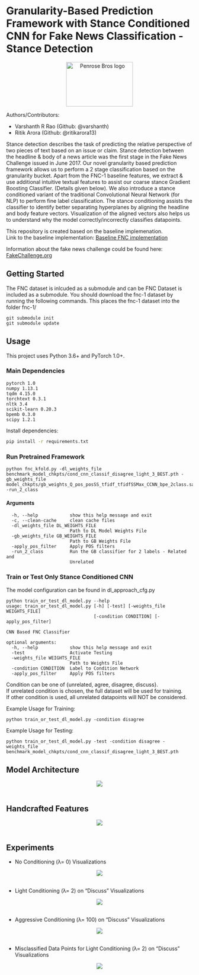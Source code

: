 # Granularity-Based Prediction Framework with Stance Conditioned CNN for Fake News Classification - Stance Detection


<div align="center">
<img width="180" height="120" src="https://github.com/varshanth/FakeNewsChallenge-FNC1/raw/conditioned_cnn_experimental/figures/ourlogo_withoutsig.png" alt="Penrose Bros logo">
</div>

Authors/Contributors:  
* Varshanth R Rao  (Github: @varshanth)  
* Ritik Arora (Github: @ritikarora13)  
  
Stance detection describes the task of predicting the relative perspective of two pieces of text based on an issue or claim. Stance detection between the headline & body of a news article was the first stage in the Fake News Challenge issued in June 2017. Our novel granularity based prediction framework allows us to perform a 2 stage classification based on the granularity bucket. Apart from the FNC-1 baseline features, we extract & use additional intuitive textual features to assist our coarse stance Gradient Boosting Classifier. (Details given below). We also introduce a stance conditioned variant of the traditional Convolutional Neural Network (for NLP) to perform fine label classification. The stance conditioning assists the classifier to identify better separating hyperplanes by aligning the headline and body feature vectors. Visualization of the aligned vectors also helps us to understand why the model correctly/incorrectly classifies datapoints.
  

This repository is created based on the baseline implemenation.  
Link to the baseline implementation: [Baseline FNC implementation](https://github.com/FakeNewsChallenge/fnc-1-baseline)

Information about the fake news challenge could be found here: [FakeChallenge.org](http://fakenewschallenge.org)

## Getting Started
The FNC dataset is inlcuded as a submodule and can be FNC Dataset is included as a submodule. You should download the fnc-1 dataset by running the following commands. This places the fnc-1 dataset into the folder fnc-1/

    git submodule init
    git submodule update

## Usage
This project uses Python 3.6+ and PyTorch 1.0+.

### Main Dependencies
 ```
 pytorch 1.0
 numpy 1.13.1
 tqdm 4.15.0
 torchtext 0.3.1
 nltk 3.4
 scikit-learn 0.20.3
 bpemb 0.3.0
 scipy 1.2.1
 ```

Install dependencies:
```bash
pip install -r requirements.txt
```

### Run Pretrained Framework
```
python fnc_kfold.py -dl_weights_file benchmark_model_chkpts/cond_cnn_classif_disagree_light_3_BEST.pth -gb_weights_file model_chkpts/gb_weights_Q_pos_posSS_tfidf_tfidfSSMax_CCNN_bpe_2class.sav -run_2_class
```

#### Arguments
```
  -h, --help            show this help message and exit
  -c, --clean-cache     clean cache files
  -dl_weights_file DL_WEIGHTS_FILE
                        Path to DL Model Weights File
  -gb_weights_file GB_WEIGHTS_FILE
                        Path to GB Weights File
  -apply_pos_filter     Apply POS filters
  -run_2_class          Run the GB classifier for 2 labels - Related and
                        Unrelated
```

### Train or Test Only Stance Conditioned CNN
The model configuration can be found in dl_approach_cfg.py

```
python train_or_test_dl_model.py --help  
usage: train_or_test_dl_model.py [-h] [-test] [-weights_file WEIGHTS_FILE]  
                                 [-condition CONDITION] [-apply_pos_filter]  
  
CNN Based FNC Classifier  

optional arguments:  
  -h, --help            show this help message and exit  
  -test                 Activate Testing  
  -weights_file WEIGHTS_FILE  
                        Path to Weights File  
  -condition CONDITION  Label to Condition Network  
  -apply_pos_filter     Apply POS filters  
```

Condition can be one of {unrelated, agree, disagree, discuss}.  
If unrelated condition is chosen, the full dataset will be used for training.  
If other condition is used, all unrelated datapoints will NOT be considered.  
  
Example Usage for Training:
```
python train_or_test_dl_model.py -condition disagree  
```

Example Usage for Testing:  
```
python train_or_test_dl_model.py -test -condition disagree -weights_file benchmark_model_chkpts/cond_cnn_classif_disagree_light_3_BEST.pth  
```

## Model Architecture
<div align="center">
<img src="https://github.com/varshanth/FakeNewsChallenge-FNC1/blob/conditioned_cnn_experimental/figures/pipeline.png"><br><br>
</div>

## Handcrafted Features
<div align="center">
<img src="https://github.com/varshanth/FakeNewsChallenge-FNC1/blob/conditioned_cnn_experimental/figures/features.png"><br><br>
</div>

## Experiments

* No Conditioning (λ= 0) Visualizations
<div align="center">
<img src="https://github.com/varshanth/FakeNewsChallenge-FNC1/blob/conditioned_cnn_experimental/figures/no_cond.png"><br><br>
</div>

* Light Conditioning (λ= 2) on “Discuss” Visualizations
<div align="center">
<img src="https://github.com/varshanth/FakeNewsChallenge-FNC1/blob/conditioned_cnn_experimental/figures/light_cond(lamda=2).png"><br><br>
</div>

* Aggressive Conditioning (λ= 100) on “Discuss” Visualizations
<div align="center">
<img src="https://github.com/varshanth/FakeNewsChallenge-FNC1/blob/conditioned_cnn_experimental/figures/aggr_cond(lambda=100).png"><br><br>
</div>

* Misclassified Data Points for Light Conditioning (λ= 2) on “Discuss” Visualizations
<div align="center">
<img src="https://github.com/varshanth/FakeNewsChallenge-FNC1/blob/conditioned_cnn_experimental/figures/discsuss_errors.png"><br><br>
</div>
